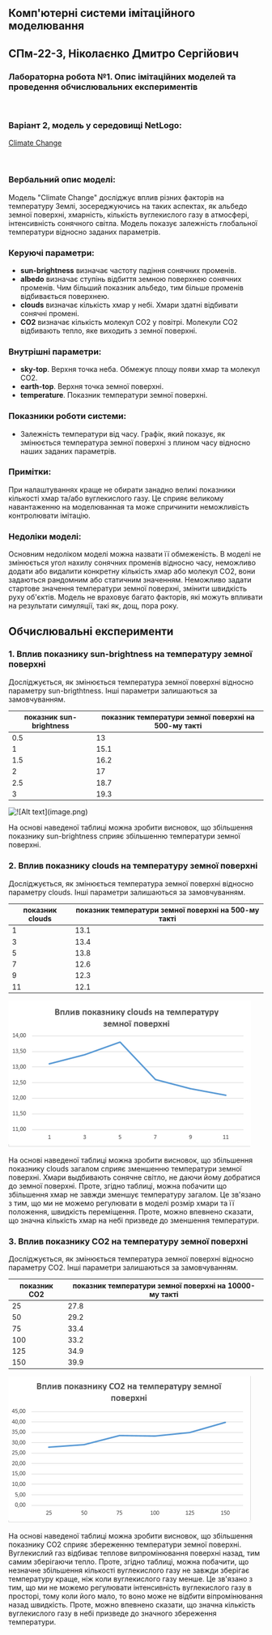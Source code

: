 ## Комп'ютерні системи імітаційного моделювання
## СПм-22-3, **Ніколаєнко Дмитро Сергійович**
### Лабораторна робота №**1**. Опис імітаційних моделей та проведення обчислювальних експериментів

<br>

### Варіант 2, модель у середовищі NetLogo:
[Climate Change](https://www.netlogoweb.org/launch#http://www.netlogoweb.org/assets/modelslib/Sample%20Models/Earth%20Science/Climate%20Change.nlogo)

<br>

### Вербальний опис моделі:
Модель "Climate Change" досліджує вплив різних факторів на температуру Землі, зосереджуючись на таких аспектах, як альбедо земної поверхні, хмарність, кількість вуглекислого газу в атмосфері, інтенсивність сонячного світла. Модель показує залежність глобальної температури відносно заданих параметрів. 

### Керуючі параметри:
- **sun-brightness** визначає частоту падіння сонячних променів.
- **albedo** визначає ступінь відбиття земною поверхнею сонячних променів. Чим більший показник альбедо, тим більше променів відбивається поверхнею.
- **clouds** визначає кількість хмар у небі. Хмари здатні відбивати сонячні промені.
- **CO2** визначає кількість молекул CO2 у повітрі. Молекули CO2 відбивають тепло, яке виходить з земної поверхні.

### Внутрішні параметри:
- **sky-top**. Верхня точка неба. Обмежує площу появи хмар та молекул СO2.
- **earth-top**. Верхня точка земної поверхні.
- **temperature**. Показник температури земної поверхні.

### Показники роботи системи:
- Залежність температури від часу. Графік, який показує, як змінюється температура земної поверхні з плином часу відносно наших заданих параметрів.

### Примітки:
При налаштуваннях краще не обирати занадно великі показники кількості хмар та/або вуглекислого газу. Це сприяє великому навантаженню на моделюванная та може спричинити неможливість контролювати імітацію.

### Недоліки моделі:
Основним недоліком моделі можна назвати її обмеженість. В моделі не змінюється угол нахилу сонячних променів відносно часу, неможливо додати або видалити конкретну кількість хмар або молекул CO2, вони задаються рандомним або статичним значенням. Неможливо задати стартове значення температури земної поверхні, змінити швидкість руху об'єктів. Модель не враховує багато факторів, які можуть впливати на результати симуляції, такі як, дощ, пора року.

## Обчислювальні експерименти
### 1. Вплив показнику sun-brightness на температуру земної поверхні
Досліджується, як змінюється температура земної поверхні відносно параметру sun-brigthtness. Інші параметри залишаються за замовчуванням.

<table>
<thead>
<tr><th>показник sun-brightness</th><th>показник температури земної поверхні на 500-му такті</th></tr>
</thead>
<tbody>
<tr><td>0.5</td><td>13</td></tr>
<tr><td>1</td><td>15.1</td></tr>
<tr><td>1.5</td><td>16.2</td></tr>
<tr><td>2</td><td>17</td></tr>
<tr><td>2.5</td><td>18.7</td></tr>
<tr><td>3</td><td>19.3</td></tr>
</tbody>
</table>

![!\[Alt text\](image.png)](<Subright.png>)

На основі наведеної таблиці можна зробити висновок, що збільшення показнику sun-brightness сприяє збільшенню температури земної поверхні.

### 2. Вплив показнику clouds на температуру земної поверхні
Досліджується, як змінюється температура земної поверхні відносно параметру clouds. Інші параметри залишаються за замовчуванням.

<table>
<thead>
<tr><th>показник clouds</th><th>показник температури земної поверхні на 500-му такті</th></tr>
</thead>
<tbody>
<tr><td>1</td><td>13.1</td></tr>
<tr><td>3</td><td>13.4</td></tr>
<tr><td>5</td><td>13.8</td></tr>
<tr><td>7</td><td>12.6</td></tr>
<tr><td>9</td><td>12.3</td></tr>
<tr><td>11</td><td>12.1</td></tr>
</tbody>
</table>

![!\[Alt text\](image.png)](<Clouds.png>)

На основі наведеної таблиці можна зробити висновок, що збільшення показнику clouds загалом сприяє зменшенню температури земної поверхні. Хмари выдбивають сонячне світло, не даючи йому добратися до земної поверхні. Проте, згідно таблиці, можна побачити що збільшення хмар не завжди зменшує температуру загалом. Це зв'язано з тим, що ми не можемо регулювати в моделі розмір хмари та її положення, швидкість переміщення. Проте, можно впевнено сказати, що значна кількість хмар на небі призведе до зменшення температури.

### 3. Вплив показнику CO2 на температуру земної поверхні
Досліджується, як змінюється температура земної поверхні відносно параметру CO2. Інші параметри залишаються за замовчуванням.

<table>
<thead>
<tr><th>показник CO2</th><th>показник температури земної поверхні на 10000-му такті</th></tr>
</thead>
<tbody>
<tr><td>25</td><td>27.8</td></tr>
<tr><td>50</td><td>29.2</td></tr>
<tr><td>75</td><td>33.4</td></tr>
<tr><td>100</td><td>33.2</td></tr>
<tr><td>125</td><td>34.9</td></tr>
<tr><td>150</td><td>39.9</td></tr>
</tbody>
</table>

![!\[Alt text\](image.png)](<Gas.png>)

На основі наведеної таблиці можна зробити висновок, що збільшення показнику CO2 сприяє збереженню температури земної поверхні. Вуглекислий газ відбиває теплове випромінювання поверхні назад, тим самим зберігаючи тепло. Проте, згідно таблиці, можна побачити, що незначне збільшення кількості вуглекислого газу не завжди зберігає температуру краще, ніж коли вуглекислого газу менше. Це зв'язано з тим, що ми не можемо регулювати інтенсивність вуглекислого газу в просторі, тому коли його мало, то воно може не відбити віпромінювання назад швидкість. Проте, можно впевнено сказати, що значна кількість вуглекислого газу в небі призведе до значного збереження температури. 
